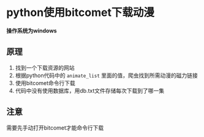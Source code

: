 # python使用bitcomet下载动漫
__操作系统为windows__
## 原理
1. 找到一个下载资源的网站
2. 根据python代码中的 ```animate_list``` 里面的值，爬虫找到所需动漫的磁力链接
3. 使用bitcomet命令行下载
4. 代码中没有使用数据库，用db.txt文件存储每次下载到了哪一集

## 注意
需要先手动打开bitcomet才能命令行下载